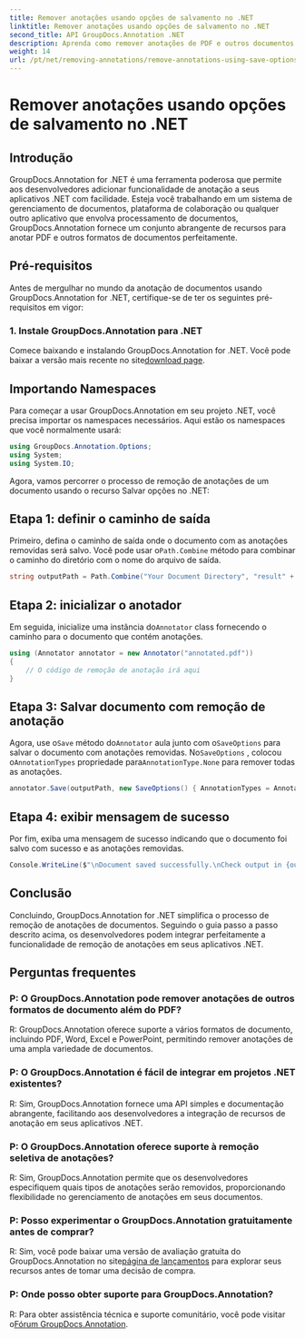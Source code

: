 ```yaml
---
title: Remover anotações usando opções de salvamento no .NET
linktitle: Remover anotações usando opções de salvamento no .NET
second_title: API GroupDocs.Annotation .NET
description: Aprenda como remover anotações de PDF e outros documentos em .NET usando GroupDocs.Annotation. Guia passo a passo com exemplos de código.
weight: 14
url: /pt/net/removing-annotations/remove-annotations-using-save-options/
---
```


# Remover anotações usando opções de salvamento no .NET

## Introdução

GroupDocs.Annotation for .NET é uma ferramenta poderosa que permite aos desenvolvedores adicionar funcionalidade de anotação a seus aplicativos .NET com facilidade. Esteja você trabalhando em um sistema de gerenciamento de documentos, plataforma de colaboração ou qualquer outro aplicativo que envolva processamento de documentos, GroupDocs.Annotation fornece um conjunto abrangente de recursos para anotar PDF e outros formatos de documentos perfeitamente.

## Pré-requisitos

Antes de mergulhar no mundo da anotação de documentos usando GroupDocs.Annotation for .NET, certifique-se de ter os seguintes pré-requisitos em vigor:

### 1. Instale GroupDocs.Annotation para .NET

 Comece baixando e instalando GroupDocs.Annotation for .NET. Você pode baixar a versão mais recente no site[download page](https://releases.groupdocs.com/annotation/net/).

## Importando Namespaces

Para começar a usar GroupDocs.Annotation em seu projeto .NET, você precisa importar os namespaces necessários. Aqui estão os namespaces que você normalmente usará:

```csharp
using GroupDocs.Annotation.Options;
using System;
using System.IO;
```


Agora, vamos percorrer o processo de remoção de anotações de um documento usando o recurso Salvar opções no .NET:

## Etapa 1: definir o caminho de saída

Primeiro, defina o caminho de saída onde o documento com as anotações removidas será salvo. Você pode usar o`Path.Combine` método para combinar o caminho do diretório com o nome do arquivo de saída.

```csharp
string outputPath = Path.Combine("Your Document Directory", "result" + Path.GetExtension("input.pdf"));
```

## Etapa 2: inicializar o anotador

 Em seguida, inicialize uma instância do`Annotator` class fornecendo o caminho para o documento que contém anotações.

```csharp
using (Annotator annotator = new Annotator("annotated.pdf"))
{
    // O código de remoção de anotação irá aqui
}
```

## Etapa 3: Salvar documento com remoção de anotação

 Agora, use o`Save` método do`Annotator` aula junto com o`SaveOptions` para salvar o documento com anotações removidas. No`SaveOptions` , colocou o`AnnotationTypes` propriedade para`AnnotationType.None` para remover todas as anotações.

```csharp
annotator.Save(outputPath, new SaveOptions() { AnnotationTypes = AnnotationType.None });
```

## Etapa 4: exibir mensagem de sucesso

Por fim, exiba uma mensagem de sucesso indicando que o documento foi salvo com sucesso e as anotações removidas.

```csharp
Console.WriteLine($"\nDocument saved successfully.\nCheck output in {outputPath}.");
```

## Conclusão

Concluindo, GroupDocs.Annotation for .NET simplifica o processo de remoção de anotações de documentos. Seguindo o guia passo a passo descrito acima, os desenvolvedores podem integrar perfeitamente a funcionalidade de remoção de anotações em seus aplicativos .NET.

## Perguntas frequentes

### P: O GroupDocs.Annotation pode remover anotações de outros formatos de documento além do PDF?

R: GroupDocs.Annotation oferece suporte a vários formatos de documento, incluindo PDF, Word, Excel e PowerPoint, permitindo remover anotações de uma ampla variedade de documentos.

### P: O GroupDocs.Annotation é fácil de integrar em projetos .NET existentes?

R: Sim, GroupDocs.Annotation fornece uma API simples e documentação abrangente, facilitando aos desenvolvedores a integração de recursos de anotação em seus aplicativos .NET.

### P: O GroupDocs.Annotation oferece suporte à remoção seletiva de anotações?

R: Sim, GroupDocs.Annotation permite que os desenvolvedores especifiquem quais tipos de anotações serão removidos, proporcionando flexibilidade no gerenciamento de anotações em seus documentos.

### P: Posso experimentar o GroupDocs.Annotation gratuitamente antes de comprar?

 R: Sim, você pode baixar uma versão de avaliação gratuita do GroupDocs.Annotation no site[página de lançamentos](https://releases.groupdocs.com/) para explorar seus recursos antes de tomar uma decisão de compra.

### P: Onde posso obter suporte para GroupDocs.Annotation?

 R: Para obter assistência técnica e suporte comunitário, você pode visitar o[Fórum GroupDocs.Annotation](https://forum.groupdocs.com/c/annotation/10).